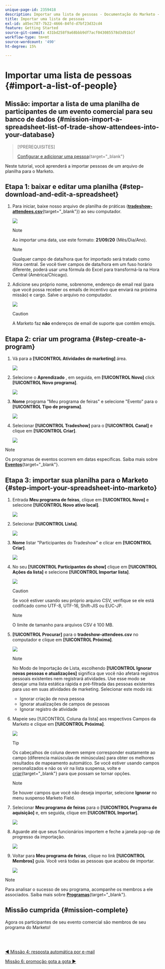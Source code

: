```yaml
---
unique-page-id: 2359418
description: Importar uma lista de pessoas - Documentação do Marketo - Documentação do produto
title: Importar uma lista de pessoas
exl-id: a85ec787-7b22-4666-84fd-d7bf23d32cd4
feature: Getting Started
source-git-commit: 431bd258f9a68bbb9df7acf043085578d3d91b1f
workflow-type: tm+mt
source-wordcount: '490'
ht-degree: 15%

---
```


# Importar uma lista de pessoas {#import-a-list-of-people}

## Missão: importar a lista de uma planilha de participantes de um evento comercial para seu banco de dados {#mission-import-a-spreadsheet-list-of-trade-show-attendees-into-your-database}

>[!PREREQUISITES]
>
>[Configurar e adicionar uma pessoa](/help/marketo/getting-started/quick-wins/get-set-up-and-add-a-person.md){target="_blank"}

Neste tutorial, você aprenderá a importar pessoas de um arquivo de planilha para o Marketo.

## Etapa 1: baixar e editar uma planilha {#step-download-and-edit-a-spreadsheet}

1. Para iniciar, baixe nosso arquivo de planilha de práticas ([**tradeshow-attendees.csv**](/help/marketo/getting-started/assets/tradeshow-attendees.csv){target="_blank"}) ao seu computador.

   ![](assets/import-a-list-of-people-1.png)

   >[!NOTE]
   >
   >Ao importar uma data, use este formato: **21/09/20** (Mês/Dia/Ano).

   >[!NOTE]
   >
   >Qualquer campo de data/hora que for importado será tratado como Hora central. Se você tiver campos de data/hora em um fuso horário diferente, poderá usar uma fórmula do Excel para transformá-la na Hora Central (América/Chicago).

1. Adicione seu próprio nome, sobrenome, endereço de email real (para que você possa receber os emails de incentivo que enviará na próxima missão) e cargo. Salve o arquivo no computador.

   ![](assets/import-a-list-of-people-2.png)

   >[!CAUTION]
   >
   >A Marketo faz **não** endereços de email de suporte que contêm emojis.

## Etapa 2: &#x200B;criar um programa {#step-create-a-program}

1. Vá para a **[!UICONTROL Atividades de marketing]** área.

   ![](assets/import-a-list-of-people-3.png)

1. Selecione o **Aprendizado** , em seguida, em **[!UICONTROL Novo]** click **[!UICONTROL Novo programa]**.

   ![](assets/import-a-list-of-people-4.png)

1. **Nome** programa &quot;Meu programa de feiras&quot; e selecione &quot;Evento&quot; para o **[!UICONTROL Tipo de programa]**.

   ![](assets/import-a-list-of-people-5.png)

1. Selecionar **[!UICONTROL Tradeshow]** para o **[!UICONTROL Canal]** e clique em **[!UICONTROL Criar]**.

   ![](assets/import-a-list-of-people-6.png)

>[!NOTE]
>
>Os programas de eventos ocorrem em datas específicas. Saiba mais sobre [**Eventos**](/help/marketo/product-docs/demand-generation/events/understanding-events/understanding-event-programs.md){target="_blank"}.

## Etapa 3: importar sua planilha para o Marketo {#step-import-your-spreadsheet-into-marketo}

1. Entrada **Meu programa de feiras**, clique em **[!UICONTROL Novo]** e selecione **[!UICONTROL Novo ativo local]**.

   ![](assets/import-a-list-of-people-7.png)

1. Selecionar **[!UICONTROL Lista]**.

   ![](assets/import-a-list-of-people-8.png)

1. **Nome** listar &quot;Participantes do Tradeshow&quot; e clicar em **[!UICONTROL Criar]**.

   ![](assets/import-a-list-of-people-9.png)

1. No seu **[!UICONTROL Participantes do show]** clique em **[!UICONTROL Ações da lista]** e selecione **[!UICONTROL Importar lista]**.

   ![](assets/import-a-list-of-people-10.png)

   >[!CAUTION]
   >
   >Se você estiver usando seu próprio arquivo CSV, verifique se ele está codificado como UTF-8, UTF-16, Shift-JIS ou EUC-JP.

   >[!NOTE]
   >
   >O limite de tamanho para arquivos CSV é 100 MB.

1. **[!UICONTROL Procurar]** para o **tradeshow-attendees.csv** no computador e clique em **[!UICONTROL Próxima]**.

   ![](assets/import-a-list-of-people-11.png)

   >[!NOTE]
   >
   >No Modo de Importação de Lista, escolhendo **[!UICONTROL Ignorar novas pessoas e atualizações]** significa que você não afetará registros pessoais existentes nem registrará atividades. Use esse modo se desejar uma lista estática rápida e pré-filtrada das pessoas existentes para uso em suas atividades de marketing. Selecionar este modo irá:
   >
   > * Ignorar criação de nova pessoa
   > * Ignorar atualizações de campos de pessoas
   > * Ignorar registro de atividade

1. Mapeie seu [!UICONTROL Coluna da lista] aos respectivos Campos da Marketo e clique em **[!UICONTROL Próxima]**.

   ![](assets/import-a-list-of-people-12.png)

   >[!TIP]
   >
   >Os cabeçalhos de coluna devem sempre corresponder exatamente ao campo (diferencia maiúsculas de minúsculas) para obter os melhores resultados de mapeamento automático. Se você estiver usando campos personalizados e não os vir na lista suspensa, volte e [criar](/help/marketo/product-docs/administration/field-management/create-a-custom-field-in-marketo.md){target="_blank"} para que possam se tornar opções.

   >[!NOTE]
   >
   >Se houver campos que você não deseja importar, selecione **Ignorar** no menu suspenso Marketo Field.

1. Selecionar **Meu programa de feiras** para o **[!UICONTROL Programa de aquisição]** e, em seguida, clique em **[!UICONTROL Importar]**.

   ![](assets/import-a-list-of-people-13.png)

1. Aguarde até que seus funcionários importem e feche a janela pop-up de progresso da importação.

   ![](assets/import-a-list-of-people-14.png)

1. Voltar para **Meu programa de feiras**, clique no link **[!UICONTROL Membros]** guia. Você verá todas as pessoas que acabou de importar.

   ![](assets/import-a-list-of-people-15.png)

>[!NOTE]
>
>Para analisar o sucesso de seu programa, acompanhe os membros a ele associados. Saiba mais sobre [**Programas**](/help/marketo/product-docs/core-marketo-concepts/programs/creating-programs/understanding-programs.md){target="_blank"}.

## Missão cumprida {#mission-complete}

Agora os participantes de seu evento comercial são membros de seu programa do Marketo!

<br> 

[◄ Missão 4: resposta automática por e-mail](/help/marketo/getting-started/quick-wins/email-auto-response.md)

[Missão 6: promoção gota a gota ►](/help/marketo/getting-started/quick-wins/drip-drip-nurture.md)
